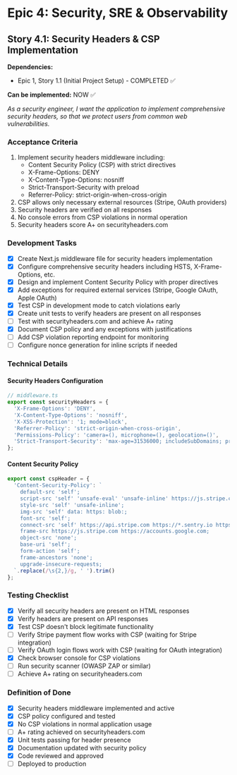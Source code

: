 # Epic 4: Security, SRE & Observability
## Story 4.1: Security Headers & CSP Implementation

**Dependencies:** 
- Epic 1, Story 1.1 (Initial Project Setup) - COMPLETED ✅

**Can be implemented:** NOW ✅

*As a security engineer, I want the application to implement comprehensive security headers, so that we protect users from common web vulnerabilities.*

### Acceptance Criteria
1. Implement security headers middleware including:
   - Content Security Policy (CSP) with strict directives
   - X-Frame-Options: DENY
   - X-Content-Type-Options: nosniff
   - Strict-Transport-Security with preload
   - Referrer-Policy: strict-origin-when-cross-origin
2. CSP allows only necessary external resources (Stripe, OAuth providers)
3. Security headers are verified on all responses
4. No console errors from CSP violations in normal operation
5. Security headers score A+ on securityheaders.com

### Development Tasks
- [x] Create Next.js middleware file for security headers implementation
- [x] Configure comprehensive security headers including HSTS, X-Frame-Options, etc.
- [x] Design and implement Content Security Policy with proper directives
- [x] Add exceptions for required external services (Stripe, Google OAuth, Apple OAuth)
- [x] Test CSP in development mode to catch violations early
- [x] Create unit tests to verify headers are present on all responses
- [ ] Test with securityheaders.com and achieve A+ rating
- [x] Document CSP policy and any exceptions with justifications
- [ ] Add CSP violation reporting endpoint for monitoring
- [ ] Configure nonce generation for inline scripts if needed

### Technical Details

#### Security Headers Configuration
```typescript
// middleware.ts
export const securityHeaders = {
  'X-Frame-Options': 'DENY',
  'X-Content-Type-Options': 'nosniff',
  'X-XSS-Protection': '1; mode=block',
  'Referrer-Policy': 'strict-origin-when-cross-origin',
  'Permissions-Policy': 'camera=(), microphone=(), geolocation=()',
  'Strict-Transport-Security': 'max-age=31536000; includeSubDomains; preload'
};
```

#### Content Security Policy
```typescript
export const cspHeader = {
  'Content-Security-Policy': `
    default-src 'self';
    script-src 'self' 'unsafe-eval' 'unsafe-inline' https://js.stripe.com https://accounts.google.com;
    style-src 'self' 'unsafe-inline';
    img-src 'self' data: https: blob:;
    font-src 'self';
    connect-src 'self' https://api.stripe.com https://*.sentry.io https://accounts.google.com;
    frame-src https://js.stripe.com https://accounts.google.com;
    object-src 'none';
    base-uri 'self';
    form-action 'self';
    frame-ancestors 'none';
    upgrade-insecure-requests;
  `.replace(/\s{2,}/g, ' ').trim()
};
```

### Testing Checklist
- [x] Verify all security headers are present on HTML responses
- [x] Verify headers are present on API responses
- [x] Test CSP doesn't block legitimate functionality
- [ ] Verify Stripe payment flow works with CSP (waiting for Stripe integration)
- [ ] Verify OAuth login flows work with CSP (waiting for OAuth integration)
- [x] Check browser console for CSP violations
- [ ] Run security scanner (OWASP ZAP or similar)
- [ ] Achieve A+ rating on securityheaders.com

### Definition of Done
- [x] Security headers middleware implemented and active
- [x] CSP policy configured and tested
- [x] No CSP violations in normal application usage
- [ ] A+ rating achieved on securityheaders.com
- [x] Unit tests passing for header presence
- [x] Documentation updated with security policy
- [x] Code reviewed and approved
- [ ] Deployed to production
